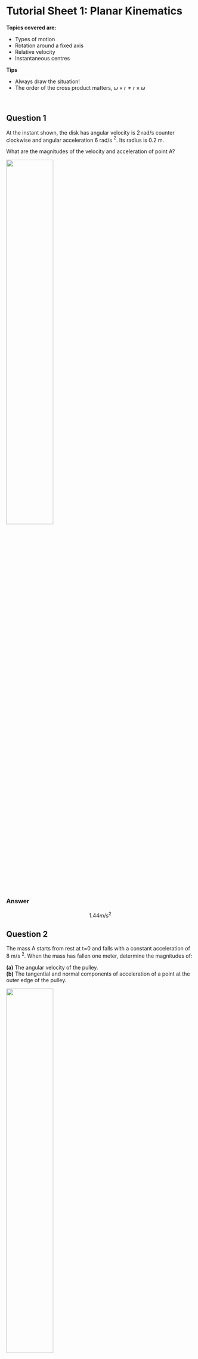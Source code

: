 <script type="text/x-mathjax-config">
  MathJax.Hub.Config({
    tex2jax: {
      inlineMath: [ ['$','$'], ["\\(","\\)"] ],
      processEscapes: true
    }
  });
</script>

<script type="text/javascript" async
  src="https://cdnjs.cloudflare.com/ajax/libs/mathjax/2.7.5/MathJax.js?config=TeX-MML-AM_CHTML">
</script>
<script type="text/javascript" src="tutorialSheetScripts.js"> </script>
<link rel="stylesheet" type="text/css" media="all" href="styles.css">


# Tutorial Sheet 1: Planar Kinematics

**Topics covered are:**
- Types of motion
- Rotation around a fixed axis
- Relative velocity
- Instantaneous centres

**Tips**
- Always draw the situation! 
- The order of the cross product matters, $\omega\times r \neq r\times\omega$

<br>

## Question 1 

At the instant shown, the disk has angular velocity is 2 rad/s counter clockwise and angular acceleration 6 rad/s $^2$. Its radius is 0.2 m. 

What are the magnitudes of the velocity and acceleration of point A?

<img src = "figs\01_planar_kinematics\Q1.jpg" width="50%"> <br>


### Answer

$$1.44m/s^2 $$

## Question 2

The mass A starts from rest at t=0 and falls with a constant acceleration of 8 m/s $^2$. When the mass has fallen one meter, determine the magnitudes of: 

**(a)** The angular velocity of the pulley. <br>
**(b)** The tangential and normal components of acceleration of a point at the outer edge of the pulley.

<img src = "figs\01_planar_kinematics\Q2.jpg" width="50%"> <br>

### Answer

**(a)** 

$$ 40 rad/s $$

**(b)** 

$$ 8m/s^2 $$

## Question 3

**(a)**  If the bicycle’s 120 mm radius sprocket  wheel rotates through one revolution, through how many revolutions does the 45 mm gear turn? <br>
**(b)** If the angular velocity of the sprocket wheel is 1 rad/s, what is the
 angular velocity of the gear?

<img src = "figs\01_planar_kinematics\Q3.jpg" width="50%"> <br>

### Answer

**(a)** 

$$ x=2.67 \text{ revs} $$ 

**(b)** 

$$ 2.67 rad/s $$ 

## Question 4

The disk is rotating about the origin with a constant clockwise angular velocity of 100 rpm. Determine the 𝑥 and 𝑦 components of velocity of points 𝐴 and 𝐵 (in cm/s).

<img src = "figs\01_planar_kinematics\Q4.jpg" width="50%"> <br>

### Answer

$$ v_B=167.55j  cm/s $$

## Question 5

The bar is moving in the x–y plane and is rotating in the counterclockwise direction. The magnitude of the velocity of point A relative to point B is 8 m/s. Relative to a nonrotating referenece frame with origin A, what is the 

**(a)** Angular velocity of the bar. <br>
**(b)**  Velocity of B relative to the reference frame in vector form.

<img src = "figs\01_planar_kinematics\Q5.jpg" width="50%"> <br>

### Answer

**(a)** 

$$ 4 rad/s $$

**(b)** 

$$ -4i + 6.93j$$ 

## Question 6

The bar is rotating in the counterclockwise direction with angular velocity ω. The magnitude of the velocity of point A relative to point B is 6 m/s. Determine the velocity of point B (relative to the origin).

<img src = "figs\01_planar_kinematics\Q6.jpg" width="50%"> <br>

### Answer

$$ v_B = 1.2i+2.4j \text{ m/s} $$

## Question 7

The helicopter is in planar motion in  the x–y plane. At the instant shown, the position of its center of mass, G, is x=2m, y=2.5m, and its velocity is $v_G=12i+4j$ (m/s). The position of point T, where the tail rotor is mounted, is x= −3.5m, y=4.5m. The helicopter’s angular velocity is 0.2 rad/s clockwise. What is the velocity of point T?

<img src = "figs\01_planar_kinematics\Q7.jpg" width="50%"> <br>

### Answer

$$ 12.4i+5.1j \text{ m/s}  $$

## Question 8

At the instant shown, the piston’s velocity is $v_C = −14i$ m/s. What is the angular velocity of the crank AB, which rotates around A?

<img src = "figs\01_planar_kinematics\Q8.jpg" width="50%"> <br>

### Answer

$$ \omega_{BA}=218 \text{ rad/s} $$

## Question 9

Points A and B of the 2 m bar slide on the plane surfaces. Point B is moving to the right at 3 m/s. What is the velocity of the midpoint G of the bar?

<img src = "figs\01_planar_kinematics\Q9.jpg" width="50%"> <br>

### Answer

$$ 1.5i- 0.547j \text{ m/s}$$

## Question 10

Bar AB rotates in the counterclockwise direction at 6 rad/s. Determine the angular velocity of bar BD and the velocity of point D.

<img src = "figs\01_planar_kinematics\Q10.jpg" width="50%"> <br>

### Answer

$$ v_D=6.4i-1.28j $$

## Question 11

The horizontal member ADE supporting the scoop is stationary. If the link BD is rotating in the clockwise direction at 1 rad/s,what is the angular velocity of the scoop?

<img src = "figs\01_planar_kinematics\Q11.jpg" width="50%"> <br>

### Answer

$$ \omega_{CE}=-1.47 \text{ rad/s} $$


## Question 12

The velocity of point O of the bat is $v_O$ =−1.83i− 4.27j m/s, and the bat rotates about the z axis with a counterclockwise angular velocity of 4 rad/s. What are the x and y coordinates of the bat’s instantaneous center?

<img src = "figs\01_planar_kinematics\Q12.jpg" width="50%"> <br>

### Answer

$$ (1.07,-0.46) \text{ m}$$

## Question 13
Points A and B of the 1m bar slide on the plane surfaces. The velocity of B is $v_B$ = 2i m/s.

**(a)** What are the coordinates of the instantaneous center of the bar? <br>
**(b)** Use the instantaneous center to determine the velocity at A.

<img src = "figs\01_planar_kinematics\Q9.jpg" width="50%"> <br>

### Answer

**(a)** 

$$ (0.34, 0.94) m$$

**(b)** 

$$ -0.724j \text{ m/s} $$

<br><br>

